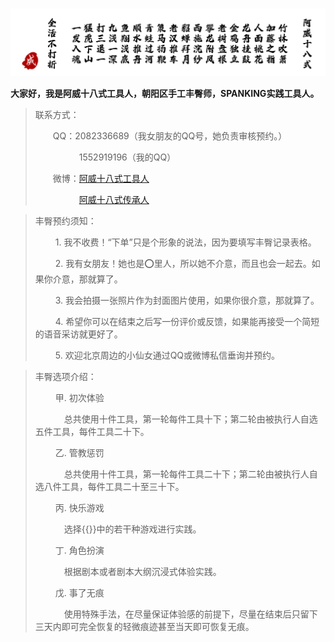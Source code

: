 # 

![阿威十八式](/images/av-18-styles.png " ")



**大家好，我是阿威十八式工具人，朝阳区手工丰臀师，SPANKING实践工具人。**

> 联系方式：
> 
> &emsp;&emsp;QQ：2082336689（我女朋友的QQ号，她负责审核预约。）
>
> &emsp;&emsp;&emsp;&emsp;&emsp;1552919196（我的QQ）
> 
> &emsp;&emsp;微博：[阿威十八式工具人](https://weibo.com/u/7790437574)
> 
> &emsp;&emsp;&emsp;&emsp;&emsp;[阿威十八式传承人](https://weibo.com/u/7409397912)

<!-- > ![请注意](/images/important-notice.png " ") -->
> 丰臀预约须知：
> 
> &emsp;&emsp; 1. 我不收费！“下单”只是个形象的说法，因为要填写丰臀记录表格。
>
> &emsp;&emsp; 2. 我有女朋友！她也是⭕里人，所以她不介意，而且也会一起去。如果你介意，那就算了。
>
> &emsp;&emsp; 3. 我会拍摄一张照片作为封面图片使用，如果你很介意，那就算了。
>
> &emsp;&emsp; 4. 希望你可以在结束之后写一份评价或反馈，如果能再接受一个简短的语音采访就更好了。
>
> &emsp;&emsp; 5. 欢迎北京周边的小仙女通过QQ或微博私信垂询并预约。

> 丰臀选项介绍：
>
> &emsp;&emsp;  甲. 初次体验
>
> &emsp;&emsp;&emsp;  总共使用十件工具，第一轮每件工具十下；第二轮由被执行人自选五件工具，每件工具二十下。
>
> &emsp;&emsp; 乙. 管教惩罚
>
> &emsp;&emsp;&emsp;  总共使用十件工具，第一轮每件工具二十下；第二轮由被执行人自选八件工具，每件工具二十至三十下。
> 
> &emsp;&emsp; 丙. 快乐游戏
>
> &emsp;&emsp;&emsp;  选择{{<link href="/圈内指南-快乐游戏集锦" content="快乐游戏集锦" title="快乐游戏集锦">}}中的若干种游戏进行实践。
> 
> &emsp;&emsp; 丁. 角色扮演
>
> &emsp;&emsp;&emsp;  根据剧本或者剧本大纲沉浸式体验实践。
>
> &emsp;&emsp; 戊. 事了无痕
>
> &emsp;&emsp;&emsp; 使用特殊手法，在尽量保证体验感的前提下，尽量在结束后只留下三天内即可完全恢复的轻微痕迹甚至当天即可恢复无痕。


